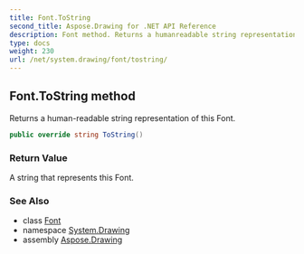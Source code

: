 ```yaml
---
title: Font.ToString
second_title: Aspose.Drawing for .NET API Reference
description: Font method. Returns a humanreadable string representation of this Font
type: docs
weight: 230
url: /net/system.drawing/font/tostring/
---
```

## Font.ToString method

Returns a human-readable string representation of this Font.

```csharp
public override string ToString()
```

### Return Value

A string that represents this Font.

### See Also

* class [Font](../)
* namespace [System.Drawing](../../font/)
* assembly [Aspose.Drawing](../../../)



